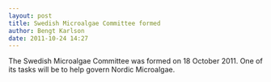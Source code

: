 ```yaml
---
layout: post
title: Swedish Microalgae Committee formed
author: Bengt Karlson
date: 2011-10-24 14:27
---
```


The Swedish Microalgae Committee was formed on 18 October 2011. One of its tasks will be to help govern Nordic Microalgae.